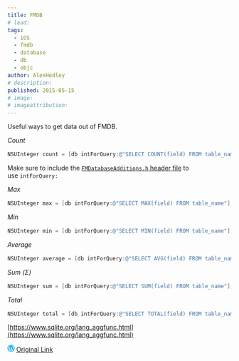 ```yaml
---
title: FMDB
# lead:
tags:
  - iOS
  - fmdb
  - database
  - db
  - objc
author: AlexHedley
# description:
published: 2015-05-15
# image:
# imageattribution:
---
```


Useful ways to get data out of FMDB.

_Count_

```objectivec
NSUInteger count = [db intForQuery:@"SELECT COUNT(field) FROM table_name"];
```

Make sure to include the [`FMDatabaseAdditions.h` header file](https://github.com/ccgus/fmdb/blob/master/src/FMDatabaseAdditions.h) to use `intForQuery:`

_Max_

```objectivec
NSUInteger max = [db intForQuery:@"SELECT MAX(field) FROM table_name"];
```

_Min_

```objectivec
NSUInteger min = [db intForQuery:@"SELECT MIN(field) FROM table_name"];
```

_Average_

```objectivec
NSUInteger average = [db intForQuery:@"SELECT AVG(field) FROM table_name"];
```

_Sum (Σ)_

```objectivec
NSUInteger sum = [db intForQuery:@"SELECT SUM(field) FROM table_name"];
```

_Total_

```objectivec
NSUInteger total = [db intForQuery:@"SELECT TOTAL(field) FROM table_name"];
```

[https://www.sqlite.org/lang_aggfunc.html](https://www.sqlite.org/lang_aggfunc.html)

![Wordpress](../images/wordpress.png "Wordpress") [Original Link](https://alexhedley.wordpress.com/2015/05/15/fmdb/)
